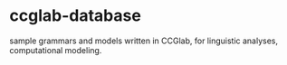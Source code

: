 # ccglab-database
sample grammars and models written in CCGlab, for linguistic analyses, computational modeling.

